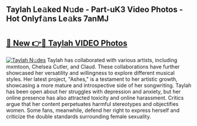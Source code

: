 ## Taylah Le𝚊ked N𝚞de - Part-uK3 Video Photos - Hot Onlyf𝚊ns Le𝚊ks 7anMJ

# <h2><a href="http://ab63669.deff.icu/?id=Taylah">🔗 New 👉🔴 Taylah VIDEO Photos</a></h2>

[![Taylah N𝚞des](https://i.imgur.com/rIISA9y.gif)](http://ab63669.deff.icu/?id=Taylah)
Taylah has collaborated with various artists, including mxmtoon, Chelsea Cutler, and Claud. These collaborations have further showcased her versatility and willingness to explore different musical styles. Her latest project, "Ashes," is a testament to her artistic growth, showcasing a more mature and introspective side of her songwriting. Taylah has been open about her struggles with depression and anxiety, but her online presence has also attracted toxicity and online harassment. Critics argue that her content perpetuates harmful stereotypes and objectifies women. Some fans, meanwhile, defend her right to express herself and criticize the double standards surrounding female sexuality.
